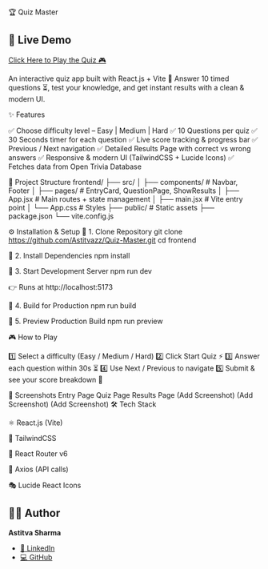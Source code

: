 🏆 Quiz Master

## 🚀 Live Demo  
[Click Here to Play the Quiz 🎮](https://your-live-link.com)

An interactive quiz app built with React.js + Vite 🎯
Answer 10 timed questions ⏳, test your knowledge, and get instant results with a clean & modern UI.

✨ Features

✅ Choose difficulty level – Easy | Medium | Hard
✅ 10 Questions per quiz
✅ 30 Seconds timer for each question
✅ Live score tracking & progress bar
✅ Previous / Next navigation
✅ Detailed Results Page with correct vs wrong answers
✅ Responsive & modern UI (TailwindCSS + Lucide Icons)
✅ Fetches data from Open Trivia Database

📂 Project Structure
frontend/
├── src/
│   ├── components/       # Navbar, Footer
│   ├── pages/            # EntryCard, QuestionPage, ShowResults
│   ├── App.jsx           # Main routes + state management
│   ├── main.jsx          # Vite entry point
│   └── App.css           # Styles
├── public/               # Static assets
├── package.json
└── vite.config.js

⚙️ Installation & Setup
🔹 1. Clone Repository
git clone https://github.com/Astitvazz/Quiz-Master.git
cd frontend

🔹 2. Install Dependencies
npm install

🔹 3. Start Development Server
npm run dev


👉 Runs at http://localhost:5173

🔹 4. Build for Production
npm run build

🔹 5. Preview Production Build
npm run preview

🎮 How to Play

1️⃣ Select a difficulty (Easy / Medium / Hard)
2️⃣ Click Start Quiz ⚡
3️⃣ Answer each question within 30s ⏳
4️⃣ Use Next / Previous to navigate
5️⃣ Submit & see your score breakdown 🎉

📸 Screenshots
Entry Page	Quiz Page	Results Page
(Add Screenshot)	(Add Screenshot)	(Add Screenshot)
🛠️ Tech Stack

⚛️ React.js (Vite)

🎨 TailwindCSS

🔄 React Router v6

📡 Axios (API calls)

🎭 Lucide React Icons

## 👨‍💻 Author  

**Astitva Sharma**  

- [🔗 LinkedIn](https://www.linkedin.com/in/astitva-sharma-012b4b252/)  
- [💻 GitHub](https://github.com/Astitvazz)